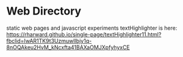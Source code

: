 # Web Directory
static web pages and javascript experiments
textHighlighter is here: https://rharward.github.io/single-page/textHighlighter11.html?fbclid=IwAR1TK9t3UzmuwlIbjy1q-8nOQAkeu2HvM_kNcxfta41BAXaOMJXpfyhyxCE
